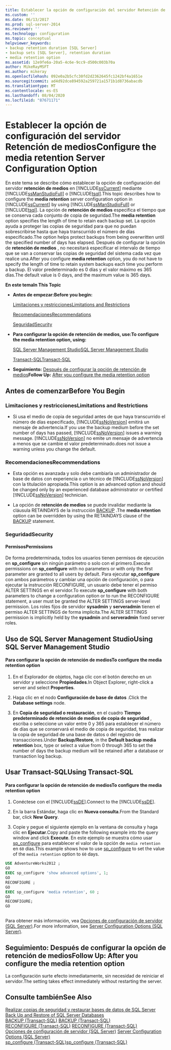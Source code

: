 ```yaml
---
title: Establecer la opción de configuración del servidor Retención de medios | Microsoft Docs
ms.custom: ''
ms.date: 06/13/2017
ms.prod: sql-server-2014
ms.reviewer: ''
ms.technology: configuration
ms.topic: conceptual
helpviewer_keywords:
- backup retention duration [SQL Server]
- backup sets [SQL Server], retention duration
- media retention option
ms.assetid: 12e9fe6a-20a5-4c6e-9cc9-d500c003b70a
author: MikeRayMSFT
ms.author: mikeray
ms.openlocfilehash: 092e0a2b5cfc30fd2d2362645fc1242bf4a1651e
ms.sourcegitcommit: ad4d92dce894592a259721a1571b1d8736abacdb
ms.translationtype: MT
ms.contentlocale: es-ES
ms.lasthandoff: 08/04/2020
ms.locfileid: "87671171"
---
```

# <a name="configure-the-media-retention-server-configuration-option"></a><span data-ttu-id="f03a3-102">Establecer la opción de configuración del servidor Retención de medios</span><span class="sxs-lookup"><span data-stu-id="f03a3-102">Configure the media retention Server Configuration Option</span></span>
  <span data-ttu-id="f03a3-103">En este tema se describe cómo establecer la opción de configuración del servidor **retención de medios** en [!INCLUDE[ssCurrent](../../includes/sscurrent-md.md)] mediante [!INCLUDE[ssManStudioFull](../../includes/ssmanstudiofull-md.md)] o [!INCLUDE[tsql](../../includes/tsql-md.md)].</span><span class="sxs-lookup"><span data-stu-id="f03a3-103">This topic describes how to configure the **media retention** server configuration option in [!INCLUDE[ssCurrent](../../includes/sscurrent-md.md)] by using [!INCLUDE[ssManStudioFull](../../includes/ssmanstudiofull-md.md)] or [!INCLUDE[tsql](../../includes/tsql-md.md)].</span></span> <span data-ttu-id="f03a3-104">La opción de **retención de medios** especifica el tiempo que se conserva cada conjunto de copia de seguridad.</span><span class="sxs-lookup"><span data-stu-id="f03a3-104">The **media retention** option specifies the length of time to retain each backup set.</span></span> <span data-ttu-id="f03a3-105">La opción ayuda a proteger las copias de seguridad para que no puedan sobrescribirse hasta que haya transcurrido el número de días especificado.</span><span class="sxs-lookup"><span data-stu-id="f03a3-105">The option helps protect backups from being overwritten until the specified number of days has elapsed.</span></span> <span data-ttu-id="f03a3-106">Después de configurar la opción de **retención de medios** , no necesitará especificar el intervalo de tiempo que se van a conservar las copias de seguridad del sistema cada vez que realice una.</span><span class="sxs-lookup"><span data-stu-id="f03a3-106">After you configure **media retention** option, you do not have to specify the length of time to retain system backups each time you perform a backup.</span></span> <span data-ttu-id="f03a3-107">El valor predeterminado es 0 días y el valor máximo es 365 días.</span><span class="sxs-lookup"><span data-stu-id="f03a3-107">The default value is 0 days, and the maximum value is 365 days.</span></span>  
  
 <span data-ttu-id="f03a3-108">**En este tema**</span><span class="sxs-lookup"><span data-stu-id="f03a3-108">**In This Topic**</span></span>  
  
-   <span data-ttu-id="f03a3-109">**Antes de empezar:**</span><span class="sxs-lookup"><span data-stu-id="f03a3-109">**Before you begin:**</span></span>  
  
     [<span data-ttu-id="f03a3-110">Limitaciones y restricciones</span><span class="sxs-lookup"><span data-stu-id="f03a3-110">Limitations and Restrictions</span></span>](#Restrictions)  
  
     [<span data-ttu-id="f03a3-111">Recomendaciones</span><span class="sxs-lookup"><span data-stu-id="f03a3-111">Recommendations</span></span>](#Recommendations)  
  
     [<span data-ttu-id="f03a3-112">Seguridad</span><span class="sxs-lookup"><span data-stu-id="f03a3-112">Security</span></span>](#Security)  
  
-   <span data-ttu-id="f03a3-113">**Para configurar la opción de retención de medios, use:**</span><span class="sxs-lookup"><span data-stu-id="f03a3-113">**To configure the media retention option, using:**</span></span>  
  
     [<span data-ttu-id="f03a3-114">SQL Server Management Studio</span><span class="sxs-lookup"><span data-stu-id="f03a3-114">SQL Server Management Studio</span></span>](#SSMSProcedure)  
  
     [<span data-ttu-id="f03a3-115">Transact-SQL</span><span class="sxs-lookup"><span data-stu-id="f03a3-115">Transact-SQL</span></span>](#TsqlProcedure)  
  
-   <span data-ttu-id="f03a3-116">**Seguimiento:**  [Después de configurar la opción de retención de medios](#FollowUp)</span><span class="sxs-lookup"><span data-stu-id="f03a3-116">**Follow Up:**  [After you configure the media retention option](#FollowUp)</span></span>  
  
##  <a name="before-you-begin"></a><a name="BeforeYouBegin"></a> <span data-ttu-id="f03a3-117">Antes de comenzar</span><span class="sxs-lookup"><span data-stu-id="f03a3-117">Before You Begin</span></span>  
  
###  <a name="limitations-and-restrictions"></a><a name="Restrictions"></a> <span data-ttu-id="f03a3-118">Limitaciones y restricciones</span><span class="sxs-lookup"><span data-stu-id="f03a3-118">Limitations and Restrictions</span></span>  
  
-   <span data-ttu-id="f03a3-119">Si usa el medio de copia de seguridad antes de que haya transcurrido el número de días especificado, [!INCLUDE[ssNoVersion](../../includes/ssnoversion-md.md)] emitirá un mensaje de advertencia.</span><span class="sxs-lookup"><span data-stu-id="f03a3-119">If you use the backup medium before the set number of days has passed, [!INCLUDE[ssNoVersion](../../includes/ssnoversion-md.md)] issues a warning message.</span></span> [!INCLUDE[ssNoVersion](../../includes/ssnoversion-md.md)] <span data-ttu-id="f03a3-120">no emite un mensaje de advertencia a menos que se cambie el valor predeterminado.</span><span class="sxs-lookup"><span data-stu-id="f03a3-120">does not issue a warning unless you change the default.</span></span>  
  
###  <a name="recommendations"></a><a name="Recommendations"></a> <span data-ttu-id="f03a3-121">Recomendaciones</span><span class="sxs-lookup"><span data-stu-id="f03a3-121">Recommendations</span></span>  
  
-   <span data-ttu-id="f03a3-122">Esta opción es avanzada y solo debe cambiarla un administrador de base de datos con experiencia o un técnico de [!INCLUDE[ssNoVersion](../../includes/ssnoversion-md.md)] con la titulación apropiada.</span><span class="sxs-lookup"><span data-stu-id="f03a3-122">This option is an advanced option and should be changed only by an experienced database administrator or certified [!INCLUDE[ssNoVersion](../../includes/ssnoversion-md.md)] technician.</span></span>  
  
-   <span data-ttu-id="f03a3-123">La opción de **retención de medios** se puede invalidar mediante la cláusula RETAINDAYS de la instrucción [BACKUP](/sql/t-sql/statements/backup-transact-sql) .</span><span class="sxs-lookup"><span data-stu-id="f03a3-123">The **media retention** option can be overridden by using the RETAINDAYS clause of the [BACKUP](/sql/t-sql/statements/backup-transact-sql) statement.</span></span>  
  
###  <a name="security"></a><a name="Security"></a> <span data-ttu-id="f03a3-124">Seguridad</span><span class="sxs-lookup"><span data-stu-id="f03a3-124">Security</span></span>  
  
####  <a name="permissions"></a><a name="Permissions"></a> <span data-ttu-id="f03a3-125">Permisos</span><span class="sxs-lookup"><span data-stu-id="f03a3-125">Permissions</span></span>  
 <span data-ttu-id="f03a3-126">De forma predeterminada, todos los usuarios tienen permisos de ejecución en **sp_configure** sin ningún parámetro o solo con el primero.</span><span class="sxs-lookup"><span data-stu-id="f03a3-126">Execute permissions on **sp_configure** with no parameters or with only the first parameter are granted to all users by default.</span></span> <span data-ttu-id="f03a3-127">Para ejecutar **sp_configure** con ambos parámetros y cambiar una opción de configuración, o para ejecutar la instrucción RECONFIGURE, un usuario debe tener el permiso ALTER SETTINGS en el servidor.</span><span class="sxs-lookup"><span data-stu-id="f03a3-127">To execute **sp_configure** with both parameters to change a configuration option or to run the RECONFIGURE statement, a user must be granted the ALTER SETTINGS server-level permission.</span></span> <span data-ttu-id="f03a3-128">Los roles fijos de servidor **sysadmin** y **serveradmin** tienen el permiso ALTER SETTINGS de forma implícita.</span><span class="sxs-lookup"><span data-stu-id="f03a3-128">The ALTER SETTINGS permission is implicitly held by the **sysadmin** and **serveradmin** fixed server roles.</span></span>  
  
##  <a name="using-sql-server-management-studio"></a><a name="SSMSProcedure"></a> <span data-ttu-id="f03a3-129">Uso de SQL Server Management Studio</span><span class="sxs-lookup"><span data-stu-id="f03a3-129">Using SQL Server Management Studio</span></span>  
  
#### <a name="to-configure-the-media-retention-option"></a><span data-ttu-id="f03a3-130">Para configurar la opción de retención de medios</span><span class="sxs-lookup"><span data-stu-id="f03a3-130">To configure the media retention option</span></span>  
  
1.  <span data-ttu-id="f03a3-131">En el Explorador de objetos, haga clic con el botón derecho en un servidor y seleccione **Propiedades**.</span><span class="sxs-lookup"><span data-stu-id="f03a3-131">In Object Explorer, right-click a server and select **Properties**.</span></span>  
  
2.  <span data-ttu-id="f03a3-132">Haga clic en el nodo **Configuración de base de datos** .</span><span class="sxs-lookup"><span data-stu-id="f03a3-132">Click the **Database settings** node.</span></span>  
  
3.  <span data-ttu-id="f03a3-133">En **Copia de seguridad o restauración**, en el cuadro **Tiempo predeterminado de retención de medios de copia de seguridad** , escriba o seleccione un valor entre 0 y 365 para establecer el número de días que se conservará el medio de copia de seguridad, tras realizar la copia de seguridad de una base de datos o del registro de transacciones.</span><span class="sxs-lookup"><span data-stu-id="f03a3-133">Under **Backup/Restore**, in the **Default backup media retention** box, type or select a value from 0 through 365 to set the number of days the backup medium will be retained after a database or transaction log backup.</span></span>  
  
##  <a name="using-transact-sql"></a><a name="TsqlProcedure"></a> <span data-ttu-id="f03a3-134">Usar Transact-SQL</span><span class="sxs-lookup"><span data-stu-id="f03a3-134">Using Transact-SQL</span></span>  
  
#### <a name="to-configure-the-media-retention-option"></a><span data-ttu-id="f03a3-135">Para configurar la opción de retención de medios</span><span class="sxs-lookup"><span data-stu-id="f03a3-135">To configure the media retention option</span></span>  
  
1.  <span data-ttu-id="f03a3-136">Conéctese con el [!INCLUDE[ssDE](../../includes/ssde-md.md)].</span><span class="sxs-lookup"><span data-stu-id="f03a3-136">Connect to the [!INCLUDE[ssDE](../../includes/ssde-md.md)].</span></span>  
  
2.  <span data-ttu-id="f03a3-137">En la barra Estándar, haga clic en **Nueva consulta**.</span><span class="sxs-lookup"><span data-stu-id="f03a3-137">From the Standard bar, click **New Query**.</span></span>  
  
3.  <span data-ttu-id="f03a3-138">Copie y pegue el siguiente ejemplo en la ventana de consulta y haga clic en **Ejecutar**.</span><span class="sxs-lookup"><span data-stu-id="f03a3-138">Copy and paste the following example into the query window and click **Execute**.</span></span> <span data-ttu-id="f03a3-139">En este ejemplo se muestra cómo usar [sp_configure](/sql/relational-databases/system-stored-procedures/sp-configure-transact-sql) para establecer el valor de la opción de `media retention` en `60` días.</span><span class="sxs-lookup"><span data-stu-id="f03a3-139">This example shows how to use [sp_configure](/sql/relational-databases/system-stored-procedures/sp-configure-transact-sql) to set the value of the `media retention` option to `60` days.</span></span>  
  
```sql  
USE AdventureWorks2012 ;  
GO  
EXEC sp_configure 'show advanced options', 1;  
GO  
RECONFIGURE ;  
GO  
EXEC sp_configure 'media retention', 60 ;  
GO  
RECONFIGURE;  
GO  
  
```  
  
 <span data-ttu-id="f03a3-140">Para obtener más información, vea [Opciones de configuración de servidor &#40;SQL Server&#41;](server-configuration-options-sql-server.md).</span><span class="sxs-lookup"><span data-stu-id="f03a3-140">For more information, see [Server Configuration Options &#40;SQL Server&#41;](server-configuration-options-sql-server.md).</span></span>  
  
##  <a name="follow-up-after-you-configure-the-media-retention-option"></a><a name="FollowUp"></a> <span data-ttu-id="f03a3-141">Seguimiento: Después de configurar la opción de retención de medios</span><span class="sxs-lookup"><span data-stu-id="f03a3-141">Follow Up: After you configure the media retention option</span></span>  
 <span data-ttu-id="f03a3-142">La configuración surte efecto inmediatamente, sin necesidad de reiniciar el servidor.</span><span class="sxs-lookup"><span data-stu-id="f03a3-142">The setting takes effect immediately without restarting the server.</span></span>  
  
## <a name="see-also"></a><span data-ttu-id="f03a3-143">Consulte también</span><span class="sxs-lookup"><span data-stu-id="f03a3-143">See Also</span></span>  
 <span data-ttu-id="f03a3-144">[Realizar copias de seguridad y restaurar bases de datos de SQL Server](../../relational-databases/backup-restore/back-up-and-restore-of-sql-server-databases.md) </span><span class="sxs-lookup"><span data-stu-id="f03a3-144">[Back Up and Restore of SQL Server Databases](../../relational-databases/backup-restore/back-up-and-restore-of-sql-server-databases.md) </span></span>  
 <span data-ttu-id="f03a3-145">[BACKUP &#40;Transact-SQL&#41;](/sql/t-sql/statements/backup-transact-sql) </span><span class="sxs-lookup"><span data-stu-id="f03a3-145">[BACKUP &#40;Transact-SQL&#41;](/sql/t-sql/statements/backup-transact-sql) </span></span>  
 <span data-ttu-id="f03a3-146">[RECONFIGURE &#40;Transact-SQL&#41;](/sql/t-sql/language-elements/reconfigure-transact-sql) </span><span class="sxs-lookup"><span data-stu-id="f03a3-146">[RECONFIGURE &#40;Transact-SQL&#41;](/sql/t-sql/language-elements/reconfigure-transact-sql) </span></span>  
 <span data-ttu-id="f03a3-147">[Opciones de configuración de servidor &#40;SQL Server&#41;](server-configuration-options-sql-server.md) </span><span class="sxs-lookup"><span data-stu-id="f03a3-147">[Server Configuration Options &#40;SQL Server&#41;](server-configuration-options-sql-server.md) </span></span>  
 [<span data-ttu-id="f03a3-148">sp_configure &#40;Transact-SQL&#41;</span><span class="sxs-lookup"><span data-stu-id="f03a3-148">sp_configure &#40;Transact-SQL&#41;</span></span>](/sql/relational-databases/system-stored-procedures/sp-configure-transact-sql)  
  
  
